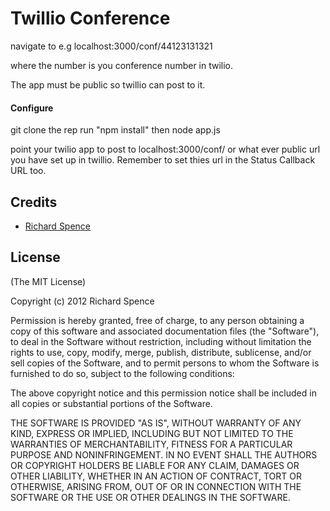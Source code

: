 # Twillio Conference

navigate to e.g localhost:3000/conf/44123131321 

where the number is you conference number in twilio.

The app must be public so twillio can post to it.

#### Configure

git clone the rep
run "npm install"
then node app.js

point your twilio app to post to localhost:3000/conf/   or what ever public url you have set up in twillio.  Remember to set thies url in the Status Callback URL too.





## Credits

  - [Richard Spence](http://github.com/spuggy) 

## License

(The MIT License)

Copyright (c) 2012 Richard Spence

Permission is hereby granted, free of charge, to any person obtaining a copy of
this software and associated documentation files (the "Software"), to deal in
the Software without restriction, including without limitation the rights to
use, copy, modify, merge, publish, distribute, sublicense, and/or sell copies of
the Software, and to permit persons to whom the Software is furnished to do so,
subject to the following conditions:

The above copyright notice and this permission notice shall be included in all
copies or substantial portions of the Software.

THE SOFTWARE IS PROVIDED "AS IS", WITHOUT WARRANTY OF ANY KIND, EXPRESS OR
IMPLIED, INCLUDING BUT NOT LIMITED TO THE WARRANTIES OF MERCHANTABILITY, FITNESS
FOR A PARTICULAR PURPOSE AND NONINFRINGEMENT. IN NO EVENT SHALL THE AUTHORS OR
COPYRIGHT HOLDERS BE LIABLE FOR ANY CLAIM, DAMAGES OR OTHER LIABILITY, WHETHER
IN AN ACTION OF CONTRACT, TORT OR OTHERWISE, ARISING FROM, OUT OF OR IN
CONNECTION WITH THE SOFTWARE OR THE USE OR OTHER DEALINGS IN THE SOFTWARE.
